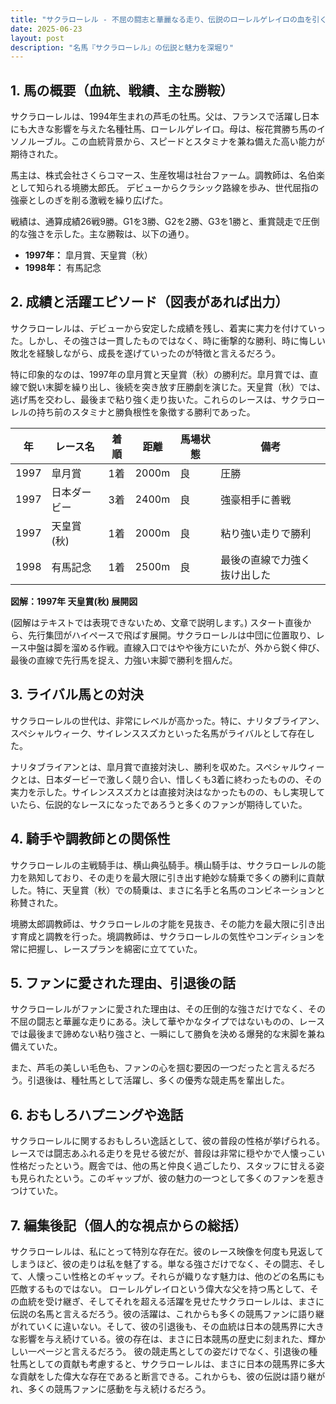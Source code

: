 ```yaml
---
title: "サクラローレル - 不屈の闘志と華麗なる走り、伝説のローレルゲレイロの血を引く名馬"
date: 2025-06-23
layout: post
description: "名馬『サクラローレル』の伝説と魅力を深堀り"
---
```


## 1. 馬の概要（血統、戦績、主な勝鞍）

サクラローレルは、1994年生まれの芦毛の牡馬。父は、フランスで活躍し日本にも大きな影響を与えた名種牡馬、ローレルゲレイロ。母は、桜花賞勝ち馬のイソノルーブル。この血統背景から、スピードとスタミナを兼ね備えた高い能力が期待された。

馬主は、株式会社さくらコマース、生産牧場は社台ファーム。調教師は、名伯楽として知られる境勝太郎氏。  デビューからクラシック路線を歩み、世代屈指の強豪としのぎを削る激戦を繰り広げた。

戦績は、通算成績26戦9勝。G1を3勝、G2を2勝、G3を1勝と、重賞競走で圧倒的な強さを示した。主な勝鞍は、以下の通り。

* **1997年：** 皐月賞、天皇賞（秋）
* **1998年：** 有馬記念


## 2. 成績と活躍エピソード（図表があれば出力）

サクラローレルは、デビューから安定した成績を残し、着実に実力を付けていった。しかし、その強さは一貫したものではなく、時に衝撃的な勝利、時に悔しい敗北を経験しながら、成長を遂げていったのが特徴と言えるだろう。

特に印象的なのは、1997年の皐月賞と天皇賞（秋）の勝利だ。皐月賞では、直線で鋭い末脚を繰り出し、後続を突き放す圧勝劇を演じた。天皇賞（秋）では、逃げ馬を交わし、最後まで粘り強く走り抜いた。これらのレースは、サクラローレルの持ち前のスタミナと勝負根性を象徴する勝利であった。

| 年 | レース名 | 着順 | 距離 | 馬場状態 | 備考 |
|---|---|---|---|---|---|
| 1997 | 皐月賞 | 1着 | 2000m | 良 | 圧勝 |
| 1997 | 日本ダービー | 3着 | 2400m | 良 | 強豪相手に善戦 |
| 1997 | 天皇賞(秋) | 1着 | 2000m | 良 | 粘り強い走りで勝利 |
| 1998 | 有馬記念 | 1着 | 2500m | 良 | 最後の直線で力強く抜け出した |


**図解：1997年 天皇賞(秋) 展開図**

(図解はテキストでは表現できないため、文章で説明します。)  スタート直後から、先行集団がハイペースで飛ばす展開。サクラローレルは中団に位置取り、レース中盤は脚を溜める作戦。直線入口ではやや後方にいたが、外から鋭く伸び、最後の直線で先行馬を捉え、力強い末脚で勝利を掴んだ。


## 3. ライバル馬との対決

サクラローレルの世代は、非常にレベルが高かった。特に、ナリタブライアン、スペシャルウィーク、サイレンススズカといった名馬がライバルとして存在した。

ナリタブライアンとは、皐月賞で直接対決し、勝利を収めた。スペシャルウィークとは、日本ダービーで激しく競り合い、惜しくも3着に終わったものの、その実力を示した。サイレンススズカとは直接対決はなかったものの、もし実現していたら、伝説的なレースになったであろうと多くのファンが期待していた。


## 4. 騎手や調教師との関係性

サクラローレルの主戦騎手は、横山典弘騎手。横山騎手は、サクラローレルの能力を熟知しており、その走りを最大限に引き出す絶妙な騎乗で多くの勝利に貢献した。特に、天皇賞（秋）での騎乗は、まさに名手と名馬のコンビネーションと称賛された。

境勝太郎調教師は、サクラローレルの才能を見抜き、その能力を最大限に引き出す育成と調教を行った。境調教師は、サクラローレルの気性やコンディションを常に把握し、レースプランを綿密に立てていた。


## 5. ファンに愛された理由、引退後の話

サクラローレルがファンに愛された理由は、その圧倒的な強さだけでなく、その不屈の闘志と華麗な走りにある。決して華やかなタイプではないものの、レースでは最後まで諦めない粘り強さと、一瞬にして勝負を決める爆発的な末脚を兼ね備えていた。

また、芦毛の美しい毛色も、ファンの心を掴む要因の一つだったと言えるだろう。引退後は、種牡馬として活躍し、多くの優秀な競走馬を輩出した。


## 6. おもしろハプニングや逸話

サクラローレルに関するおもしろい逸話として、彼の普段の性格が挙げられる。レースでは闘志あふれる走りを見せる彼だが、普段は非常に穏やかで人懐っこい性格だったという。厩舎では、他の馬と仲良く過ごしたり、スタッフに甘える姿も見られたという。このギャップが、彼の魅力の一つとして多くのファンを惹きつけていた。


## 7. 編集後記（個人的な視点からの総括）

サクラローレルは、私にとって特別な存在だ。彼のレース映像を何度も見返してしまうほど、彼の走りは私を魅了する。単なる強さだけでなく、その闘志、そして、人懐っこい性格とのギャップ。それらが織りなす魅力は、他のどの名馬にも匹敵するものではない。  ローレルゲレイロという偉大な父を持つ馬として、その血統を受け継ぎ、そしてそれを超える活躍を見せたサクラローレルは、まさに伝説の名馬と言えるだろう。彼の活躍は、これからも多くの競馬ファンに語り継がれていくに違いない。そして、彼の引退後も、その血統は日本の競馬界に大きな影響を与え続けている。彼の存在は、まさに日本競馬の歴史に刻まれた、輝かしい一ページと言えるだろう。  彼の競走馬としての姿だけでなく、引退後の種牡馬としての貢献も考慮すると、サクラローレルは、まさに日本の競馬界に多大な貢献をした偉大な存在であると断言できる。これからも、彼の伝説は語り継がれ、多くの競馬ファンに感動を与え続けるだろう。
